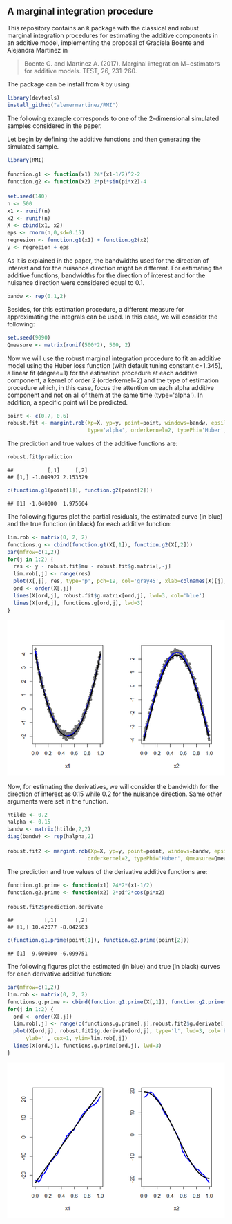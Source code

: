 A marginal integration procedure
--------------------------------

This repository contains an <code>R</code> package with the classical and robust marginal integration procedures for estimating the additive components in an additive model, implementing the proposal of Graciela Boente and Alejandra Martinez in

> Boente G. and Martínez A. (2017). Marginal integration M−estimators for additive models. TEST, 26, 231-260.

The package can be install from <code>R</code> by using

``` r
library(devtools)
install_github("alemermartinez/RMI")
```

The following example corresponds to one of the 2-dimensional simulated samples considered in the paper.

Let begin by defining the additive functions and then generating the simulated sample.

``` r
library(RMI)

function.g1 <- function(x1) 24*(x1-1/2)^2-2
function.g2 <- function(x2) 2*pi*sin(pi*x2)-4

set.seed(140)
n <- 500
x1 <- runif(n)
x2 <- runif(n)
X <- cbind(x1, x2)
eps <- rnorm(n,0,sd=0.15)
regresion <- function.g1(x1) + function.g2(x2)
y <- regresion + eps
```

As it is explained in the paper, the bandwidths used for the direction of interest and for the nuisance direction might be different. For estimating the additive functions, bandwidths for the direction of interest and for the nuisance direction were considered equal to 0.1.

``` r
bandw <- rep(0.1,2)
```

Besides, for this estimation procedure, a different measure for approximating the integrals can be used. In this case, we will consider the following:

``` r
set.seed(9090)
Qmeasure <- matrix(runif(500*2), 500, 2)
```

Now we will use the robust marginal integration procedure to fit an additive model using the Huber loss function (with default tuning constant c=1.345), a linear fit (degree=1) for the estimation procedure at each additive component, a kernel of order 2 (orderkernel=2) and the type of estimation procedure which, in this case, focus the attention on each alpha additive component and not on all of them at the same time (type='alpha'). In addition, a specific point will be predicted.

``` r
point <- c(0.7, 0.6)
robust.fit <- margint.rob(Xp=X, yp=y, point=point, windows=bandw, epsilon=1e-10, degree=1,
                          type='alpha', orderkernel=2, typePhi='Huber', Qmeasure=Qmeasure)
```

The prediction and true values of the additive functions are:

``` r
robust.fit$prediction
```

    ##           [,1]     [,2]
    ## [1,] -1.009927 2.153329

``` r
c(function.g1(point[1]), function.g2(point[2]))
```

    ## [1] -1.040000  1.975664

The following figures plot the partial residuals, the estimated curve (in blue) and the true function (in black) for each additive function:

``` r
lim.rob <- matrix(0, 2, 2)
functions.g <- cbind(function.g1(X[,1]), function.g2(X[,2]))
par(mfrow=c(1,2))
for(j in 1:2) {
  res <- y - robust.fit$mu - robust.fit$g.matrix[,-j]
  lim.rob[,j] <- range(res)
  plot(X[,j], res, type='p', pch=19, col='gray45', xlab=colnames(X)[j], ylab='', cex=1, ylim=lim.rob[,j])
  ord <- order(X[,j])
  lines(X[ord,j], robust.fit$g.matrix[ord,j], lwd=3, col='blue')
  lines(X[ord,j], functions.g[ord,j], lwd=3)
}
```

![](README_files/figure-markdown_github/plots-1.png)

Now, for estimating the derivatives, we will consider the bandwidth for the direction of interest as 0.15 while 0.2 for the nuisance direction. Same other arguments were set in the function.

``` r
htilde <- 0.2
halpha <- 0.15
bandw <- matrix(htilde,2,2)
diag(bandw) <- rep(halpha,2)

robust.fit2 <- margint.rob(Xp=X, yp=y, point=point, windows=bandw, epsilon=1e-10, degree=1, type='alpha',
                          orderkernel=2, typePhi='Huber', Qmeasure=Qmeasure, qderivate=TRUE)
```

The prediction and true values of the derivative additive functions are:

``` r
function.g1.prime <- function(x1) 24*2*(x1-1/2)
function.g2.prime <- function(x2) 2*pi^2*cos(pi*x2)

robust.fit2$prediction.derivate
```

    ##          [,1]      [,2]
    ## [1,] 10.42077 -8.042503

``` r
c(function.g1.prime(point[1]), function.g2.prime(point[2]))
```

    ## [1]  9.600000 -6.099751

The following figures plot the estimated (in blue) and true (in black) curves for each derivative additive function:

``` r
par(mfrow=c(1,2))
lim.rob <- matrix(0, 2, 2)
functions.g.prime <- cbind(function.g1.prime(X[,1]), function.g2.prime(X[,2]))
for(j in 1:2) {
  ord <- order(X[,j])
  lim.rob[,j] <- range(c(functions.g.prime[,j],robust.fit2$g.derivate[,j]))
  plot(X[ord,j], robust.fit2$g.derivate[ord,j], type='l', lwd=3, col='blue', xlab=colnames(X)[j],
      ylab='', cex=1, ylim=lim.rob[,j])
  lines(X[ord,j], functions.g.prime[ord,j], lwd=3)
}
```

![](README_files/figure-markdown_github/plot%20of%20derivatives-1.png)
